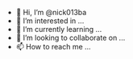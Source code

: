 - 👋 Hi, I’m @nick013ba
- 👀 I’m interested in ...
- 🌱 I’m currently learning ...
- 💞️ I’m looking to collaborate on ...
- 📫 How to reach me ...

<!---
nick013ba/nick013ba is a ✨ special ✨ repository because its `README.md` (this file) appears on your GitHub profile.
You can click the Preview link to take a look at your changes.
--->
